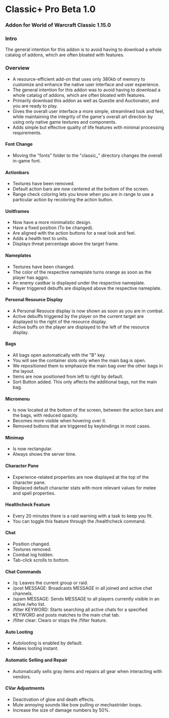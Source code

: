 # Classic+ Pro Beta 1.0

### Addon for World of Warcraft Classic 1.15.0

### Intro
The general intention for this addon is to avoid having to download a whole catalog of addons, which are often bloated with features.

### Overview
- A resource-efficient add-on that uses only 380kb of memory to customize and enhance the native user interface and user experience.
- The general intention for this addon was to avoid having to download a whole catalog of addons, which are often bloated with features.
- Primarily download this addon as well as Questie and Auctionator, and you are ready to play.
- Gives the overall user interface a more simple, streamlined look and feel, while maintaining the integrity of the game's overall art direction by using only native game textures and components.
- Adds simple but effective quality of life features with minimal processing requirements.

#### Font Change
- Moving the "fonts" folder to the "classic_" directory changes the overall in-game font.

#### Actionbars
- Textures have been removed.
- Default action bars are now centered at the bottom of the screen. 
- Range check coloring lets you know when you are in range to use a particular action by recoloring the action button.

#### Unitframes
- Now have a more minimalistic design.
- Have a fixed position (To be changed).
- Are aligned with the action buttons for a neat look and feel.
- Adds a health text to units.
- Displays threat percentage above the target frame.

#### Nameplates
- Textures have been changed.
- The color of the respective nameplate turns orange as soon as the player has aggro.
- An enemy castbar is displayed under the respective nameplate.
- Player triggered debuffs are displayed above the respective nameplate.

#### Personal Resource Display
- A Personal Resouce display is now shown as soon as you are in combat.
- Active debuffs triggered by the player on the current target are displayed to the right of the resource display.
- Active buffs on the player are displayed to the left of the resource display.

#### Bags
- All bags open automatically with the "B" key.
- You will see the container slots only when the main bag is open.
- We repositioned them to emphasize the main bag over the other bags in the layout.
- Items are now positioned from left to right by default.
- Sort Button added. This only affects the additional bags, not the main bag.

#### Micromenu
- Is now located at the bottom of the screen, between the action bars and the bags, with reduced opacity.
- Becomes more visible when hovering over it.
- Removed buttons that are triggered by keybindings in most cases.

#### Minimap
- Is now rectangular.
- Always shows the server time.

#### Character Pane
- Experience-related properties are now displayed at the top of the character pane.
- Replaced default character stats with more relevant values for melee and spell properties.

#### Healthcheck Feature
- Every 20 minutes there is a raid warning with a task to keep you fit.
- You can toggle this feature through the /healthcheck command.

#### Chat
- Position changed.
- Textures removed.
- Combat log hidden.
- Tab-click scrolls to bottom.

#### Chat Commands
- /q: Leaves the current group or raid.
- /post MESSAGE: Broadcasts MESSAGE in all joined and active chat channels.
- /spam MESSAGE: Sends MESSAGE to all players currently visible in an active /who list.
- /filter KEYWORD: Starts searching all active chats for a specified KEYWORD and posts matches to the main chat tab.
- /filter clear: Clears or stops the /filter feature.

#### Auto Looting
- Autolooting is enabled by default.
- Makes looting instant.

#### Automatic Selling and Repair
- Automatically sells gray items and repairs all gear when interacting with vendors.

#### CVar Adjustments
- Deactivation of glow and death effects.
- Mute annoying sounds like bow pulling or mechastrider loops.
- Increase the size of damage numbers by 50%.